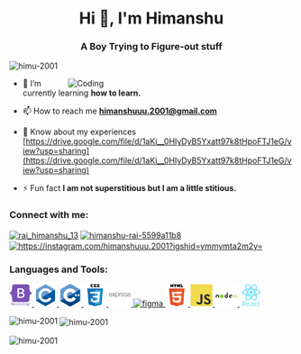 
<h1 align="center">Hi 👋, I'm Himanshu</h1>
<h3 align="center">A Boy Trying to Figure-out stuff</h3>

<p align="left"> <img src="https://komarev.com/ghpvc/?username=himu-2001&label=Profile%20views&color=0e75b6&style=flat" alt="himu-2001" /> </p>

<img align="right" alt="Coding" width="400" src="https://cdn.dribbble.com/users/4382412/screenshots/15633275/media/085a014ebebde73e5cd510c93941f49a.gif">

- 🌱 I’m currently learning **how to learn.**

- 📫 How to reach me **himanshuuu.2001@gmail.com**

- 📄 Know about my experiences [https://drive.google.com/file/d/1aKi__0HIyDyB5Yxatt97k8tHpoFTJ1eG/view?usp=sharing](https://drive.google.com/file/d/1aKi__0HIyDyB5Yxatt97k8tHpoFTJ1eG/view?usp=sharing)

- ⚡ Fun fact **I am not superstitious but I am a little stitious.**

<h3 align="left">Connect with me:</h3>
<p align="left">
<a href="https://twitter.com/rai_himanshu_13" target="blank"><img align="center" src="https://raw.githubusercontent.com/rahuldkjain/github-profile-readme-generator/master/src/images/icons/Social/twitter.svg" alt="rai_himanshu_13" height="30" width="40" /></a>
<a href="https://linkedin.com/in/himanshu-rai-5599a11b8" target="blank"><img align="center" src="https://raw.githubusercontent.com/rahuldkjain/github-profile-readme-generator/master/src/images/icons/Social/linked-in-alt.svg" alt="himanshu-rai-5599a11b8" height="30" width="40" /></a>
<a href="https://instagram.com/https://instagram.com/himanshuuu.2001?igshid=ymmymta2m2y=" target="blank"><img align="center" src="https://raw.githubusercontent.com/rahuldkjain/github-profile-readme-generator/master/src/images/icons/Social/instagram.svg" alt="https://instagram.com/himanshuuu.2001?igshid=ymmymta2m2y=" height="30" width="40" /></a>
</p>

<h3 align="left">Languages and Tools:</h3>
<p align="left"> <a href="https://getbootstrap.com" target="_blank" rel="noreferrer"> <img src="https://raw.githubusercontent.com/devicons/devicon/master/icons/bootstrap/bootstrap-plain-wordmark.svg" alt="bootstrap" width="40" height="40"/> </a> <a href="https://www.cprogramming.com/" target="_blank" rel="noreferrer"> <img src="https://raw.githubusercontent.com/devicons/devicon/master/icons/c/c-original.svg" alt="c" width="40" height="40"/> </a> <a href="https://www.w3schools.com/cpp/" target="_blank" rel="noreferrer"> <img src="https://raw.githubusercontent.com/devicons/devicon/master/icons/cplusplus/cplusplus-original.svg" alt="cplusplus" width="40" height="40"/> </a> <a href="https://www.w3schools.com/css/" target="_blank" rel="noreferrer"> <img src="https://raw.githubusercontent.com/devicons/devicon/master/icons/css3/css3-original-wordmark.svg" alt="css3" width="40" height="40"/> </a> <a href="https://expressjs.com" target="_blank" rel="noreferrer"> <img src="https://raw.githubusercontent.com/devicons/devicon/master/icons/express/express-original-wordmark.svg" alt="express" width="40" height="40"/> </a> <a href="https://www.figma.com/" target="_blank" rel="noreferrer"> <img src="https://www.vectorlogo.zone/logos/figma/figma-icon.svg" alt="figma" width="40" height="40"/> </a> <a href="https://www.w3.org/html/" target="_blank" rel="noreferrer"> <img src="https://raw.githubusercontent.com/devicons/devicon/master/icons/html5/html5-original-wordmark.svg" alt="html5" width="40" height="40"/> </a> <a href="https://developer.mozilla.org/en-US/docs/Web/JavaScript" target="_blank" rel="noreferrer"> <img src="https://raw.githubusercontent.com/devicons/devicon/master/icons/javascript/javascript-original.svg" alt="javascript" width="40" height="40"/> </a> <a href="https://nodejs.org" target="_blank" rel="noreferrer"> <img src="https://raw.githubusercontent.com/devicons/devicon/master/icons/nodejs/nodejs-original-wordmark.svg" alt="nodejs" width="40" height="40"/> </a> <a href="https://reactjs.org/" target="_blank" rel="noreferrer"> <img src="https://raw.githubusercontent.com/devicons/devicon/master/icons/react/react-original-wordmark.svg" alt="react" width="40" height="40"/> </a> </p>

<p><img align="left" src="https://github-readme-stats.vercel.app/api/top-langs?username=himu-2001&show_icons=true&locale=en&layout=compact" alt="himu-2001" /></p>

<p>&nbsp;<img align="center" src="https://github-readme-stats.vercel.app/api?username=himu-2001&show_icons=true&locale=en" alt="himu-2001" /></p>

<p><img align="center" src="https://github-readme-streak-stats.herokuapp.com/?user=himu-2001&" alt="himu-2001" /></p>
